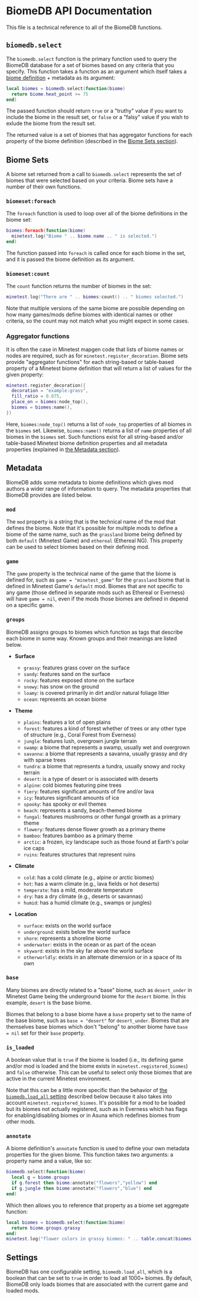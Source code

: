 # BiomeDB API Documentation

This file is a technical reference to all of the BiomeDB functions.

## `biomedb.select`

The `biomedb.select` function is the primary function used to query the BiomeDB database for a set of biomes based on any criteria that you specify. This function takes a function as an argument which itself takes a [biome definition](https://github.com/minetest/minetest/blob/master/doc/lua_api.md#biome-definition) + metadata as its argument:

```lua
local biomes = biomedb.select(function(biome)
  return biome.heat_point >= 75
end)
```

The passed function should return `true` or a "truthy" value if you want to include the biome in the result set, or `false` or a "falsy" value if you wish to exlude the biome from the result set.

The returned value is a set of biomes that has aggregator functions for each property of the biome definition (described in the [Biome Sets section](#biome-sets)).

## Biome Sets

A biome set returned from a call to `biomedb.select` represents the set of biomes that were selected based on your criteria. Biome sets have a number of their own functions.

### `biomeset:foreach`

The `foreach` function is used to loop over all of the biome definitions in the biome set:

```lua
biomes:foreach(function(biome)
  minetest.log("Biome " .. biome.name .. " is selected.")
end)
```

The function passed into `foreach` is called once for each biome in the set, and it is passed the biome definition as its argument.

### `biomeset:count`

The `count` function returns the number of biomes in the set:

```lua
minetest.log("There are " .. biomes:count() .. " biomes selected.")
```

Note that multiple versions of the same biome are possible depending on how many games/mods define biomes with identical names or other criteria, so the count may not match what you might expect in some cases.

### Aggregator functions

It is often the case in Minetest mapgen code that lists of biome names or nodes are required, such as for `minetest.register_decoration`. Biome sets provide "aggregator functions" for each string-based or table-based property of a Minetest biome definition that will return a list of values for the given property:

```lua
minetest.register_decoration({
  decoration = "example:grass",
  fill_ratio = 0.075,
  place_on = biomes:node_top(),
  biomes = biomes:name(),
})
```

Here, `biomes:node_top()` returns a list of `node_top` properties of all biomes in the `biomes` set. Likewise, `biomes:name()` returns a list of `name` properties of all biomes in the `biomes` set. Such functions exist for all string-based and/or table-based Minetest biome definition properties and all metadata properties (explained in [the Metadata section](#metadata)).

## Metadata

BiomeDB adds some metadata to biome definitions which gives mod authors a wider range of information to query. The metadata properties that BiomeDB provides are listed below.

### `mod`

The `mod` property is a string that is the technical name of the mod that defines the biome. Note that it's possible for multiple mods to define a biome of the same name, such as the `grassland` biome being defined by both `default` (Minetest Game) and `ethereal` (Ethereal NG). This property can be used to select biomes based on their defining mod.

### `game`

The `game` property is the technical name of the game that the biome is defined for, such as `game = "minetest_game"` for the `grassland` biome that is defined in Minetest Game's `default` mod. Biomes that are not specific to any game (those defined in separate mods such as Ethereal or Everness) will have `game = nil`, even if the mods those biomes are defined in depend on a specific game.

### `groups`

BiomeDB assigns groups to biomes which function as tags that describe each biome in some way. Known groups and their meanings are listed below.

- **Surface**
  - `grassy`: features grass cover on the surface
  - `sandy`: features sand on the surface
  - `rocky`: features exposed stone on the surface
  - `snowy`: has snow on the ground
  - `loamy`: is covered primarily in dirt and/or natural foliage litter
  - `ocean`: represents an ocean biome

- **Theme**
  - `plains`: features a lot of open plains
  - `forest`: features a kind of forest whether of trees or any other type of structure (e.g., Coral Forest from Everness)
  - `jungle`: features lush, overgrown jungle terrain
  - `swamp`: a biome that represents a swamp, usually wet and overgrown
  - `savanna`: a biome that represents a savanna, usually grassy and dry with sparse trees
  - `tundra`: a biome that represents a tundra, usually snowy and rocky terrain
  - `desert`: is a type of desert or is associated with deserts
  - `alpine`: cold biomes featuring pine trees
  - `fiery`: features significant amounts of fire and/or lava
  - `icy`: features significant amounts of ice
  - `spooky`: has spooky or evil themes
  - `beach`: represents a sandy, beach-themed biome
  - `fungal`: features mushrooms or other fungal growth as a primary theme
  - `flowery`: features dense flower growth as a primary theme
  - `bamboo`: features bamboo as a primary theme
  - `arctic`: a frozen, icy landscape such as those found at Earth's polar ice caps
  - `ruins`: features structures that represent ruins

- **Climate**
  - `cold`: has a cold climate (e.g., alpine or arctic biomes)
  - `hot`: has a warm climate (e.g., lava fields or hot deserts)
  - `temperate`: has a mild, moderate temperature
  - `dry`: has a dry climate (e.g., deserts or savannas)
  - `humid`: has a humid climate (e.g., swamps or jungles)

- **Location**
  - `surface`: exists on the world surface
  - `underground`: exists below the world surface
  - `shore`: represents a shoreline biome
  - `underwater`: exists in the ocean or as part of the ocean
  - `skyward`: exists in the sky far above the world surface
  - `otherworldly`: exists in an alternate dimension or in a space of its own

### `base`

Many biomes are directly related to a "base" biome, such as `desert_under` in Minetest Game being the underground biome for the `desert` biome. In this example, `desert` is the base biome.

Biomes that belong to a base biome have a `base` property set to the name of the base biome, such as `base = "desert"` for `desert_under`. Biomes that are themselves base biomes which don't "belong" to another biome have `base = nil` set for their `base` property.

### `is_loaded`

A boolean value that is `true` if the biome is loaded (i.e., its defining game and/or mod is loaded and the biome exists in `minetest.registered_biomes`) and `false` otherwise. This can be useful to select only those biomes that are active in the current Minetest environment.

Note that this can be a little more specific than the behavior of [the `biomedb.load_all` setting](#settings) described below because it also takes into account `minetest.registered_biomes`. It's possible for a mod to be loaded but its biomes not actually registered, such as in Everness which has flags for enabling/disabling biomes or in Asuna which redefines biomes from other mods.

### `annotate`

A biome definition's `annotate` function is used to define your own metadata properties for the given biome. This function takes two arguments: a property name and a value, like so:

```lua
biomedb.select(function(biome)
  local g = biome.groups
  if g.forest then biome:annotate("flowers","yellow") end
  if g.jungle then biome:annotate("flowers","blue") end
end)
```

Which then allows you to reference that property as a biome set aggregate function:

```lua
local biomes = biomedb.select(function(biome)
  return biome.groups.grassy
end)
minetest.log("flower colors in grassy biomes: " .. table.concat(biomes:flowers(),", ")) -- returns "blue, yellow"
```

## Settings

BiomeDB has one configurable setting, `biomedb.load_all`, which is a boolean that can be set to `true` in order to load all 1000+ biomes. By default, BiomeDB only loads biomes that are associated with the current game and loaded mods.